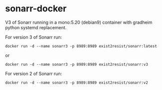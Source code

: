 # sonarr-docker

V3 of Sonarr running in a mono:5.20 (debian9) container with gradheim python systemd replacement. 

For version 3 of Sonarr run:

`docker run -d --name sonarr3 -p 8989:8989 exist2resist/sonarr:latest`

or

`docker run -d --name sonarr3 -p 8989:8989 exist2resist/sonarr:v3`

For version 2 of Sonarr run:

`docker run -d --name sonarr3 -p 8989:8989 exist2resist/sonarr:v2`
